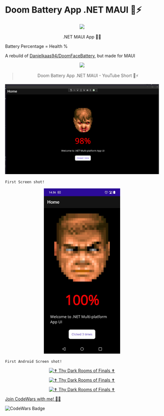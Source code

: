 # Doom Battery App .NET MAUI 🔋⚡

<div align="center">

<img width="340" src="https://res.cloudinary.com/practicaldev/image/fetch/s--S9prgcX---/c_imagga_scale,f_auto,fl_progressive,h_420,q_auto,w_1000/https://dev-to-uploads.s3.amazonaws.com/uploads/articles/eunl080q8n8lz8ymjy2h.png">

.NET MAUI App 🔌🔋

</div>

Battery Percentage = Health %

A rebuild of [Danielkaas94/DoomFaceBattery](https://github.com/Danielkaas94/DoomFaceBattery), but made for MAUI


<div align="center">

[<img width="500" src="https://img.youtube.com/vi/6iFgIBqcF2s/maxresdefault.jpg">](https://youtu.be/6iFgIBqcF2s) 
>Doom Battery App .NET MAUI - YouTube Short 🔋⚡

</div>




<p align="center">
    <img alt="Doom Guy - First Screenshot!" width="700" src="https://github.com/Danielkaas94/DoomBatteryApp_MAUI/blob/master/DoomBatteryApp_MAUI/Resources/doombattery.png?raw=true">
</p>

    First Screen shot!

<p align="center">
    <img alt="Doom Guy - First Android Screenshot!" width="250" src="https://github.com/Danielkaas94/DoomBatteryApp_MAUI/blob/master/DoomBatteryApp_MAUI/Resources/DoomAndroidMAUI.jpg?raw=true">
</p>

    First Android Screen shot!

<div align="center">
    
<a href="https://www.moddb.com/mods/thy-dark-rooms-of-finals" title="View ✝ Thy Dark Rooms of Finals ✝ on Mod DB" target="_blank"><img src="https://media.moddb.com/images/global/moddb.png" alt="✝ Thy Dark Rooms of Finals ✝" /></a>

<a href="https://www.moddb.com/mods/thy-dark-rooms-of-finals" title="View ✝ Thy Dark Rooms of Finals ✝ on Mod DB" target="_blank"><img src="https://button.moddb.com/popularity/medium/mods/58310.png" alt="✝ Thy Dark Rooms of Finals ✝" /></a>

<a href="https://www.moddb.com/mods/thy-dark-rooms-of-finals" title="View ✝ Thy Dark Rooms of Finals ✝ on Mod DB" target="_blank"><img src="https://media.moddb.com/images/global/moddb.png" alt="✝ Thy Dark Rooms of Finals ✝" /></a>

</div>


[Join CodeWars with me! 👨‍💻](http://codewars.com/r/hGyTsQ)
<p>
  <img alt="CodeWars Badge" src="https://www.codewars.com/users/Danielkaas94/badges/large">
</p>
